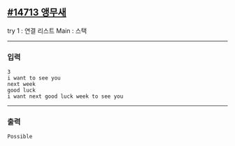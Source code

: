 [#14713 앵무새](https://www.acmicpc.net/problem/14713)
---
try 1 : 연결 리스트
Main : 스택

---

### 입력
```
3
i want to see you
next week
good luck
i want next good luck week to see you
```

---
### 출력
```
Possible
```